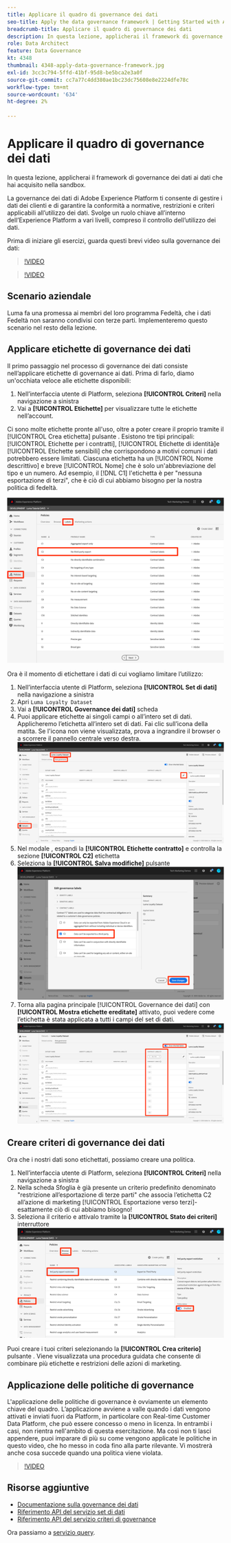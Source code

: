 ```yaml
---
title: Applicare il quadro di governance dei dati
seo-title: Apply the data governance framework | Getting Started with Adobe Experience Platform for Data Architects and Data Engineers
breadcrumb-title: Applicare il quadro di governance dei dati
description: In questa lezione, applicherai il framework di governance dei dati ai dati che hai acquisito nella sandbox.
role: Data Architect
feature: Data Governance
kt: 4348
thumbnail: 4348-apply-data-governance-framework.jpg
exl-id: 3cc3c794-5ffd-41bf-95d8-be5bca2e3a0f
source-git-commit: cc7a77c4dd380ae1bc23dc75608e8e2224dfe78c
workflow-type: tm+mt
source-wordcount: '634'
ht-degree: 2%

---
```


# Applicare il quadro di governance dei dati

<!--15min-->

In questa lezione, applicherai il framework di governance dei dati ai dati che hai acquisito nella sandbox.

La governance dei dati di Adobe Experience Platform ti consente di gestire i dati dei clienti e di garantire la conformità a normative, restrizioni e criteri applicabili all’utilizzo dei dati. Svolge un ruolo chiave all’interno dell’Experience Platform a vari livelli, compreso il controllo dell’utilizzo dei dati.

Prima di iniziare gli esercizi, guarda questi brevi video sulla governance dei dati:
>[!VIDEO](https://video.tv.adobe.com/v/36653?quality=12&learn=on)

>[!VIDEO](https://video.tv.adobe.com/v/29708?quality=12&learn=on)

<!--
## Permissions required

In the [Configure Permissions](configure-permissions.md) lesson, you set up all the access controls required to complete this lesson, specifically:

* Permission items **[!UICONTROL Data Governance]** > **[!UICONTROL Manage Usage Labels]**, **[!UICONTROL Manage Data Usage Policies]** and **[!UICONTROL View Data Usage Policies]**
* Permission items **[!UICONTROL Data Management]** > **[!UICONTROL View Datasets]** and **[!UICONTROL Manage Datasets]**
* Permission item **[!UICONTROL Sandboxes]** > `Luma Tutorial`
* User-role access to the `Luma Tutorial Platform` Product Profile
-->

## Scenario aziendale

Luma fa una promessa ai membri del loro programma Fedeltà, che i dati Fedeltà non saranno condivisi con terze parti. Implementeremo questo scenario nel resto della lezione.

## Applicare etichette di governance dei dati

Il primo passaggio nel processo di governance dei dati consiste nell’applicare etichette di governance ai dati. Prima di farlo, diamo un&#39;occhiata veloce alle etichette disponibili:

1. Nell’interfaccia utente di Platform, seleziona **[!UICONTROL Criteri]** nella navigazione a sinistra
1. Vai a **[!UICONTROL Etichette]** per visualizzare tutte le etichette nell’account.

Ci sono molte etichette pronte all&#39;uso, oltre a poter creare il proprio tramite il [!UICONTROL Crea etichetta] pulsante . Esistono tre tipi principali: [!UICONTROL Etichette per i contratti], [!UICONTROL Etichette di identità]e [!UICONTROL Etichette sensibili] che corrispondono a motivi comuni i dati potrebbero essere limitati. Ciascuna etichetta ha un [!UICONTROL Nome descrittivo] e breve [!UICONTROL Nome] che è solo un&#39;abbreviazione del tipo e un numero. Ad esempio, il [!DNL C1] l&#39;etichetta è per &quot;nessuna esportazione di terzi&quot;, che è ciò di cui abbiamo bisogno per la nostra politica di fedeltà.

![Etichetta della governance dei dati](assets/governance-policies.png)

Ora è il momento di etichettare i dati di cui vogliamo limitare l’utilizzo:

1. Nell’interfaccia utente di Platform, seleziona **[!UICONTROL Set di dati]** nella navigazione a sinistra
1. Apri `Luma Loyalty Dataset`
1. Vai a **[!UICONTROL Governance dei dati]** scheda
1. Puoi applicare etichette ai singoli campi o all’intero set di dati. Applicheremo l’etichetta all’intero set di dati. Fai clic sull’icona della matita. Se l&#39;icona non viene visualizzata, prova a ingrandire il browser o a scorrere il pannello centrale verso destra.
   ![Governance dei dati](assets/governance-dataset.png)
1. Nel modale , espandi la **[!UICONTROL Etichette contratto]** e controlla la sezione **[!UICONTROL C2]** etichetta
1. Seleziona la **[!UICONTROL Salva modifiche]** pulsante
   ![Governance dei dati](assets/governance-applyLabel.png)
1. Torna alla pagina principale [!UICONTROL Governance dei dati] con **[!UICONTROL Mostra etichette ereditate]** attivato, puoi vedere come l’etichetta è stata applicata a tutti i campi del set di dati.
   ![Governance dei dati](assets/governance-labelsAdded.png)


<!--adding extra, unnecessary fields from field groups makes it harder to see which fields really need labels-->
<!--Are there any best practices for applying governance labels-->

## Creare criteri di governance dei dati

Ora che i nostri dati sono etichettati, possiamo creare una politica.

1. Nell’interfaccia utente di Platform, seleziona **[!UICONTROL Criteri]** nella navigazione a sinistra
1. Nella scheda Sfoglia è già presente un criterio predefinito denominato &quot;restrizione all’esportazione di terze parti&quot; che associa l’etichetta C2 all’azione di marketing [!UICONTROL Esportazione verso terzi]- esattamente ciò di cui abbiamo bisogno!
1. Seleziona il criterio e attivalo tramite la **[!UICONTROL Stato dei criteri]** interruttore
   ![Governance dei dati](assets/governance-enablePolicy.png)

Puoi creare i tuoi criteri selezionando la **[!UICONTROL Crea criterio]** pulsante . Viene visualizzata una procedura guidata che consente di combinare più etichette e restrizioni delle azioni di marketing.

## Applicazione delle politiche di governance

L&#39;applicazione delle politiche di governance è ovviamente un elemento chiave del quadro. L’applicazione avviene a valle quando i dati vengono attivati e inviati fuori da Platform, in particolare con Real-time Customer Data Platform, che può essere concesso o meno in licenza. In entrambi i casi, non rientra nell&#39;ambito di questa esercitazione. Ma così non ti lasci appendere, puoi imparare di più su come vengono applicate le politiche in questo video, che ho messo in coda fino alla parte rilevante. Vi mostrerà anche cosa succede quando una politica viene violata.

>[!VIDEO](https://video.tv.adobe.com/v/33631/?t=151&quality=12&learn=on)


## Risorse aggiuntive

* [Documentazione sulla governance dei dati](https://experienceleague.adobe.com/docs/experience-platform/data-governance/home.html?lang=it)
* [Riferimento API del servizio set di dati](https://www.adobe.io/experience-platform-apis/references/dataset-service/)
* [Riferimento API del servizio criteri di governance](https://www.adobe.io/experience-platform-apis/references/policy-service/)

Ora passiamo a [servizio query](run-queries.md).
